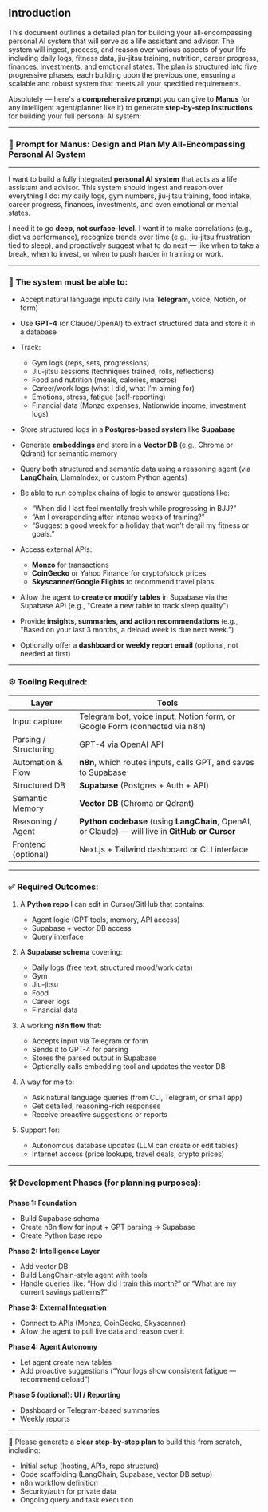 ## Introduction

This document outlines a detailed plan for building your all-encompassing personal AI system that will serve as a life assistant and advisor. The system will ingest, process, and reason over various aspects of your life including daily logs, fitness data, jiu-jitsu training, nutrition, career progress, finances, investments, and emotional states. The plan is structured into five progressive phases, each building upon the previous one, ensuring a scalable and robust system that meets all your specified requirements.

Absolutely — here's a **comprehensive prompt** you can give to **Manus** (or any intelligent agent/planner like it) to generate **step-by-step instructions** for building your full personal AI system:

---

### 🧠 **Prompt for Manus: Design and Plan My All-Encompassing Personal AI System**

---

I want to build a fully integrated **personal AI system** that acts as a life assistant and advisor. This system should ingest and reason over everything I do: my daily logs, gym numbers, jiu-jitsu training, food intake, career progress, finances, investments, and even emotional or mental states.

I need it to go **deep, not surface-level**. I want it to make correlations (e.g., diet vs performance), recognize trends over time (e.g., jiu-jitsu frustration tied to sleep), and proactively suggest what to do next — like when to take a break, when to invest, or when to push harder in training or work.

---

### 🧩 **The system must be able to:**

- Accept natural language inputs daily (via **Telegram**, voice, Notion, or form)
- Use **GPT-4** (or Claude/OpenAI) to extract structured data and store it in a database
- Track:

  - Gym logs (reps, sets, progressions)
  - Jiu-jitsu sessions (techniques trained, rolls, reflections)
  - Food and nutrition (meals, calories, macros)
  - Career/work logs (what I did, what I’m aiming for)
  - Emotions, stress, fatigue (self-reporting)
  - Financial data (Monzo expenses, Nationwide income, investment logs)

- Store structured logs in a **Postgres-based system** like **Supabase**
- Generate **embeddings** and store in a **Vector DB** (e.g., Chroma or Qdrant) for semantic memory
- Query both structured and semantic data using a reasoning agent (via **LangChain**, LlamaIndex, or custom Python agents)
- Be able to run complex chains of logic to answer questions like:

  - “When did I last feel mentally fresh while progressing in BJJ?”
  - “Am I overspending after intense weeks of training?”
  - “Suggest a good week for a holiday that won’t derail my fitness or goals.”

- Access external APIs:

  - **Monzo** for transactions
  - **CoinGecko** or Yahoo Finance for crypto/stock prices
  - **Skyscanner/Google Flights** to recommend travel plans

- Allow the agent to **create or modify tables** in Supabase via the Supabase API (e.g., "Create a new table to track sleep quality")
- Provide **insights, summaries, and action recommendations** (e.g., "Based on your last 3 months, a deload week is due next week.")
- Optionally offer a **dashboard or weekly report email** (optional, not needed at first)

---

### ⚙️ **Tooling Required:**

| Layer                 | Tools                                                                                            |
| --------------------- | ------------------------------------------------------------------------------------------------ |
| Input capture         | Telegram bot, voice input, Notion form, or Google Form (connected via n8n)                       |
| Parsing / Structuring | GPT-4 via OpenAI API                                                                             |
| Automation & Flow     | **n8n**, which routes inputs, calls GPT, and saves to Supabase                                   |
| Structured DB         | **Supabase** (Postgres + Auth + API)                                                             |
| Semantic Memory       | **Vector DB** (Chroma or Qdrant)                                                                 |
| Reasoning / Agent     | **Python codebase** (using **LangChain**, OpenAI, or Claude) — will live in **GitHub or Cursor** |
| Frontend (optional)   | Next.js + Tailwind dashboard or CLI interface                                                    |

---

### ✅ Required Outcomes:

1. A **Python repo** I can edit in Cursor/GitHub that contains:

   - Agent logic (GPT tools, memory, API access)
   - Supabase + vector DB access
   - Query interface

2. A **Supabase schema** covering:

   - Daily logs (free text, structured mood/work data)
   - Gym
   - Jiu-jitsu
   - Food
   - Career logs
   - Financial data

3. A working **n8n flow** that:

   - Accepts input via Telegram or form
   - Sends it to GPT-4 for parsing
   - Stores the parsed output in Supabase
   - Optionally calls embedding tool and updates the vector DB

4. A way for me to:

   - Ask natural language queries (from CLI, Telegram, or small app)
   - Get detailed, reasoning-rich responses
   - Receive proactive suggestions or reports

5. Support for:

   - Autonomous database updates (LLM can create or edit tables)
   - Internet access (price lookups, travel deals, crypto prices)

---

### 🛠️ Development Phases (for planning purposes):

**Phase 1: Foundation**

- Build Supabase schema
- Create n8n flow for input + GPT parsing → Supabase
- Create Python base repo

**Phase 2: Intelligence Layer**

- Add vector DB
- Build LangChain-style agent with tools
- Handle queries like: “How did I train this month?” or “What are my current savings patterns?”

**Phase 3: External Integration**

- Connect to APIs (Monzo, CoinGecko, Skyscanner)
- Allow the agent to pull live data and reason over it

**Phase 4: Agent Autonomy**

- Let agent create new tables
- Add proactive suggestions (“Your logs show consistent fatigue — recommend deload”)

**Phase 5 (optional): UI / Reporting**

- Dashboard or Telegram-based summaries
- Weekly reports

---

🧠 Please generate a **clear step-by-step plan** to build this from scratch, including:

- Initial setup (hosting, APIs, repo structure)
- Code scaffolding (LangChain, Supabase, vector DB setup)
- n8n workflow definition
- Security/auth for private data
- Ongoing query and task execution
